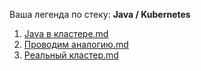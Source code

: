 Ваша легенда по стеку: **Java / Kubernetes**

1. [Java в кластере.md](https://github.com/lamjob1993/kubernetes-monitoring/blob/main/kubernetes/legend/1.%20Java%20%D0%B2%20%D0%BA%D0%BB%D0%B0%D1%81%D1%82%D0%B5%D1%80%D0%B5.md)
2. [Проводим аналогию.md](https://github.com/lamjob1993/kubernetes-monitoring/blob/main/kubernetes/legend/2.%20%D0%9F%D1%80%D0%BE%D0%B2%D0%BE%D0%B4%D0%B8%D0%BC%20%D0%B0%D0%BD%D0%B0%D0%BB%D0%BE%D0%B3%D0%B8%D1%8E.md)
3. [Реальный кластер.md](https://github.com/lamjob1993/kubernetes-monitoring/blob/main/kubernetes/legend/3.%20%D0%A0%D0%B5%D0%B0%D0%BB%D1%8C%D0%BD%D1%8B%D0%B9%20%D0%BA%D0%BB%D0%B0%D1%81%D1%82%D0%B5%D1%80.md)

